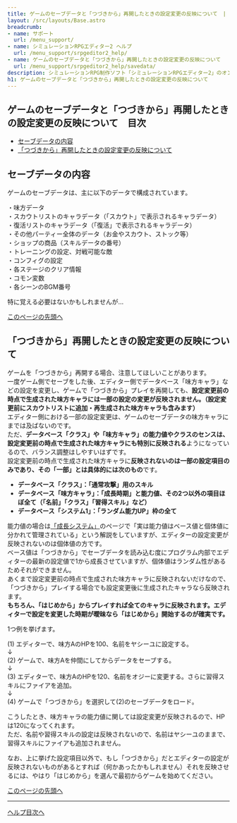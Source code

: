 ```yaml
---
title: ゲームのセーブデータと「つづきから」再開したときの設定変更の反映について　|　シミュレーションRPGエディター2 ヘルプ　|　サポート　｜　おもしろゲーム神殿
layout: /src/layouts/Base.astro
breadcrumb:
- name: サポート
  url: /menu_support/
- name: シミュレーションRPGエディター2 ヘルプ
  url: /menu_support/srpgeditor2_help/
- name: ゲームのセーブデータと「つづきから」再開したときの設定変更の反映について
  url: /menu_support/srpgeditor2_help/savedata/
description: シミュレーションRPG制作ソフト「シミュレーションRPGエディター2」のオンラインヘルプ。「ゲームのセーブデータと「つづきから」再開したときの設定変更の反映について」。
h1: ゲームのセーブデータと「つづきから」再開したときの設定変更の反映について　
---
```



<a name="TOP"></a> 

## ゲームのセーブデータと「つづきから」再開したときの設定変更の反映について　目次

- [セーブデータの内容](#contents)
- [「つづきから」再開したときの設定変更の反映について](#reflection)

<a name="contents"></a> 

## セーブデータの内容

ゲームのセーブデータは、主に以下のデータで構成されています。  
  
・味方データ  
・スカウトリストのキャラデータ（「スカウト」で表示されるキャラデータ）  
・復活リストのキャラデータ（「復活」で表示されるキャラデータ）  
・その他パーティー全体のデータ（お金やスカウト、ストック等）  
・ショップの商品（スキルデータの番号）  
・トレーニングの設定、対戦可能な敵  
・コンフィグの設定  
・各ステージのクリア情報  
・コモン変数  
・各シーンのBGM番号  
  
特に覚える必要はないかもしれませんが…  

[このページの先頭へ](#TOP)

<a name="reflection"></a> 

## 「つづきから」再開したときの設定変更の反映について

ゲームを「つづきから」再開する場合、注意してほしいことがあります。  
一度ゲーム側でセーブをした後、エディター側でデータベース「味方キャラ」などの設定を変更し、ゲームで「つづきから」プレイを再開しても、**設定変更前の時点で生成された味方キャラには一部の設定の変更が反映されません。（設定変更前にスカウトリストに追加・再生成された味方キャラも含みます）**  
エディター側における一部の設定変更は、ゲームのセーブデータの味方キャラにまでは及ばないのです。  
ただ、**データベース「クラス」や「味方キャラ」の能力値やクラスのセンスは、設定変更前の時点で生成された味方キャラにも特別に反映される**ようになっているので、バランス調整はしやすいはずです。  
設定変更前の時点で生成された味方キャラに**反映されないのは一部の設定項目のみであり、その「一部」とは具体的には次のもの**です。  
  
- **データベース「クラス」：「通常攻撃」用のスキル**  
- **データベース「味方キャラ」：「成長時期」と能力値、その2つ以外の項目ほぼ全て（「名前」「クラス」「習得スキル」など）**  
- **データベース「システム1」：「ランダム能力UP」枠の全て**  
  
能力値の場合は[「成長システム」](../growing/)のページで「実は能力値はベース値と個体値に分かれて管理されている」という解説をしていますが、エディターの設定変更が反映されないのは個体値の方です。  
ベース値は「つづきから」でセーブデータを読み込む度にプログラム内部でエディターの最新の設定値で1から成長させていますが、個体値はランダム性があるためそれができません。  
あくまで設定変更前の時点で生成された味方キャラに反映されないだけなので、「つづきから」プレイする場合でも設定変更後に生成されたキャラなら反映されます。  
**もちろん、「はじめから」からプレイすれば全てのキャラに反映されます。エディターで設定を変更した時期が曖昧なら「はじめから」開始するのが確実です。**  

1つ例を挙げます。  
  
(1) エディターで、味方AのHPを100、名前をヤシーユに設定する。  
↓  
(2) ゲームで、味方Aを仲間にしてからデータをセーブする。  
↓  
(3) エディターで、味方AのHPを120、名前をオジーに変更する。さらに習得スキルにファイアを追加。  
↓  
(4) ゲームで「つづきから」を選択して(2)のセーブデータをロード。  
  
こうしたとき、味方キャラの能力値に関しては設定変更が反映されるので、HPは120になってくれます。  
ただ、名前や習得スキルの設定は反映されないので、名前はヤシーユのままで、習得スキルにファイアも追加されません。  
  
なお、上に挙げた設定項目以外で、もし「つづきから」だとエディターの設定が反映されないものがあるとすれば（何かあったかもしれません）それを反映させるには、やはり「はじめから」を選んで最初からゲームを始めてください。

[このページの先頭へ](#TOP)

---

  
[ヘルプ目次へ](../)